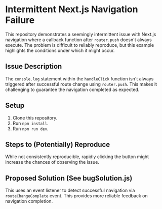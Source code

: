 # Intermittent Next.js Navigation Failure

This repository demonstrates a seemingly intermittent issue with Next.js navigation where a callback function after `router.push` doesn't always execute.  The problem is difficult to reliably reproduce, but this example highlights the conditions under which it might occur. 

## Issue Description

The `console.log` statement within the `handleClick` function isn't always triggered after successful route change using `router.push`.  This makes it challenging to guarantee the navigation completed as expected.

## Setup

1. Clone this repository.
2. Run `npm install`.
3. Run `npm run dev`.

## Steps to (Potentially) Reproduce

While not consistently reproducible, rapidly clicking the button might increase the chances of observing the issue.

## Proposed Solution (See bugSolution.js)

This uses an event listener to detect successful navigation via `routeChangeComplete` event.  This provides more reliable feedback on navigation completion.